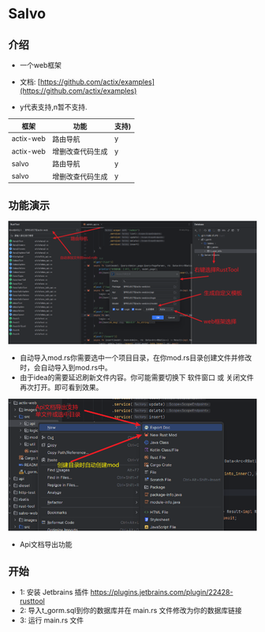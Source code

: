 # Salvo

## 介绍

- 一个web框架
- 文档: [https://github.com/actix/examples](https://github.com/actix/examples)

- y代表支持,n暂不支持.

| 框架        | 功能       | 支持) |
|-----------|----------|-----|
| actix-web | 路由导航     | y   |
| actix-web | 增删改查代码生成 | y   |
| salvo     | 路由导航     | y   |
| salvo     | 增删改查代码生成 | y   |

## 功能演示

![](images/doc.png)

- 自动导入mod.rs你需要选中一个项目目录，在你mod.rs目录创建文件并修改时，会自动导入到mod.rs中。
- 由于idea的需要延迟刷新文件内容。你可能需要切换下 软件窗口 或 关闭文件再次打开。即可看到效果。

![](images/doc1.png)

- Api文档导出功能

## 开始

- 1: 安装 Jetbrains 插件 https://plugins.jetbrains.com/plugin/22428-rusttool
- 2: 导入t_gorm.sql到你的数据库并在 main.rs 文件修改为你的数据库链接
- 3: 运行 main.rs 文件

